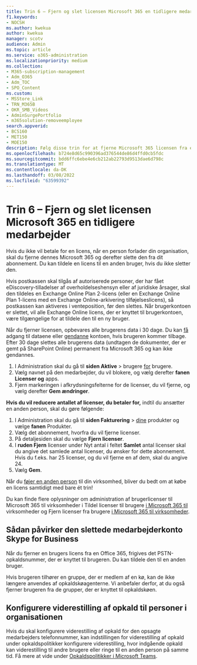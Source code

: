 ```yaml
---
title: Trin 6 – Fjern og slet licensen Microsoft 365 en tidligere medarbejder
f1.keywords:
- NOCSH
ms.author: kwekua
author: kwekua
manager: scotv
audience: Admin
ms.topic: article
ms.service: o365-administration
ms.localizationpriority: medium
ms.collection:
- M365-subscription-management
- Adm_O365
- Adm_TOC
- SPO_Content
ms.custom:
- MSStore_Link
- TRN_M365B
- OKR_SMB_Videos
- AdminSurgePortfolio
- m365solution-removeemployee
search.appverid:
- BCS160
- MET150
- MOE150
description: Følg disse trin for at fjerne Microsoft 365 licensen fra en tidligere medarbejder.
ms.openlocfilehash: b724e8d65c990396ad376544de86d4ffd0cb5fdc
ms.sourcegitcommit: bdd6ffc6ebe4e6cb212ab22793d9513dae6d798c
ms.translationtype: MT
ms.contentlocale: da-DK
ms.lasthandoff: 03/08/2022
ms.locfileid: "63599392"
---
```

# <a name="step-6---remove-and-delete-the-microsoft-365-license-from-a-former-employee"></a>Trin 6 – Fjern og slet licensen Microsoft 365 en tidligere medarbejder

Hvis du ikke vil betale for en licens, når en person forlader din organisation, skal du fjerne dennes Microsoft 365 og derefter slette den fra dit abonnement. Du kan tildele en licens til en anden bruger, hvis du ikke sletter den.

Hvis postkassen skal tilgås af autoriserede personer, der har fået eDiscovery-tilladelser af overholdelseshensyn eller af juridiske årsager, skal den tildeles en Exchange Online Plan 2-licens (eller en Exchange Online Plan 1-licens med en Exchange Online-arkivering  tilføjelseslicens), så postkassen kan aktiveres i venteposition, før den slettes. Når brugerkontoen er slettet, vil alle Exchange Online licens, der er knyttet til brugerkontoen, være tilgængelige for at tildele den til en ny bruger.
  
Når du fjerner licensen, opbevares alle brugerens data i 30 dage. Du kan [få](get-access-to-and-back-up-a-former-user-s-data.md) adgang til dataene eller [gendanne](restore-user.md) kontoen, hvis brugeren kommer tilbage. Efter 30 dage slettes alle brugerens data (undtagen de dokumenter, der er gemt på SharePoint Online) permanent fra Microsoft 365 og kan ikke gendannes.

1. I Administration skal du gå til **siden Aktive** \> brugere <a href="https://go.microsoft.com/fwlink/p/?linkid=834822" target="_blank">for</a> brugere.
2. Vælg navnet på den medarbejder, du vil blokere, og vælg derefter **fanen Licenser og** apps.
3. Fjern markeringen i afkrydsningsfelterne for de licenser, du vil fjerne, og vælg derefter **Gem ændringer**.

**Hvis du vil reducere antallet af licenser, du betaler for,** indtil du ansætter en anden person, skal du gøre følgende:

1. I Administration skal du gå til **siden Fakturering** \> <a href="https://go.microsoft.com/fwlink/p/?linkid=842054" target="_blank">dine</a> produkter og vælge **fanen** Produkter.
2. Vælg det abonnement, hvorfra du vil fjerne licenser.
3. På detaljesiden skal du vælge **Fjern licenser**.
4. I **ruden Fjern** licenser under Nyt antal i feltet **Samlet** antal licenser skal du angive det samlede antal licenser, du ønsker for dette abonnement. Hvis du f.eks. har 25 licenser, og du vil fjerne en af dem, skal du angive 24.
5. Vælg **Gem**.

Når du [føjer en anden person](add-users.md) til din virksomhed, bliver du bedt om at købe en licens samtidigt med bare ét trin!

Du kan finde flere oplysninger om administration af brugerlicenser til Microsoft 365 til virksomheder i Tildel licenser til brugere [i Microsoft 365 til](../manage/assign-licenses-to-users.md) virksomheder og Fjern licenser fra brugere [i Microsoft 365 til virksomheder](../manage/remove-licenses-from-users.md).
  
## <a name="how-the-deleted-employee-account-affects-skype-for-business"></a>Sådan påvirker den slettede medarbejderkonto Skype for Business

Når du fjerner en brugers licens fra en Office 365, frigives det PSTN-opkaldsnummer, der er knyttet til brugeren. Du kan tildele den til en anden bruger.
  
Hvis brugeren tilhører en gruppe, der er medlem af en kø, kan de ikke længere anvendes af opkaldskøagenterne. Vi anbefaler derfor, at du også fjerner brugeren fra de grupper, der er knyttet til opkaldskøen.

## <a name="set-up-call-forwarding-to-people-in-your-organization"></a>Konfigurere viderestilling af opkald til personer i organisationen

Hvis du skal konfigurere viderestilling af opkald for den opsagte medarbejders telefonnummer, kan indstillingen for viderestilling af opkald under opkaldspolitikker konfigurere viderestilling, hvor indgående opkald kan viderestilling til andre brugere eller ringe til en anden person på samme tid. Få mere at vide under [Opkaldspolitikker i Microsoft Teams](/microsoftteams/teams-calling-policy).
